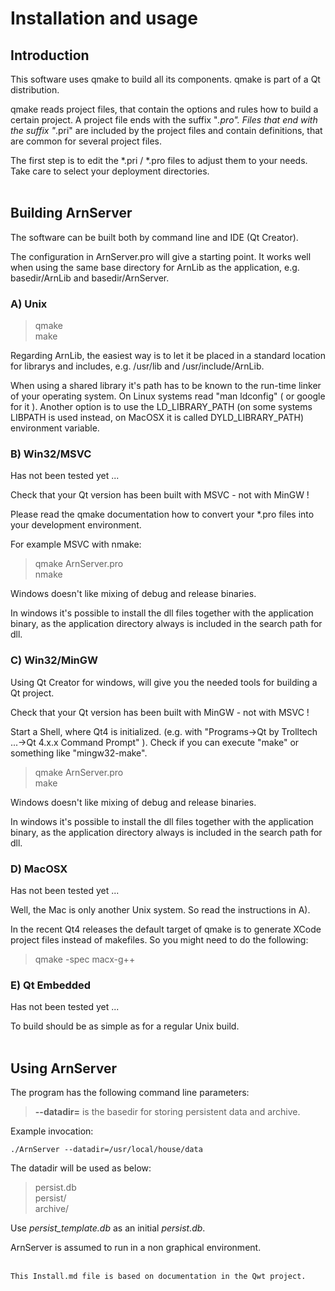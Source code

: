 Installation and usage
======================

Introduction
------------

This software uses qmake to build all its components. 
qmake is part of a Qt distribution. 

qmake reads project files, that contain the options and rules how to 
build a certain project. A project file ends with the suffix "*.pro". 
Files that end with the suffix "*.pri" are included by the project 
files and contain definitions, that are common for several project files.

The first step is to edit the *.pri / *.pro files to adjust 
them to your needs. Take care to select your deployment directories.
<Br><Br>


Building ArnServer
------------------

The software can be built both by command line and IDE (Qt Creator).

The configuration in ArnServer.pro will give a starting point. 
It works well when using the same base directory for ArnLib as the application,
e.g. basedir/ArnLib and basedir/ArnServer. 

### A) Unix 

> qmake <Br>
> make <Br>

Regarding ArnLib, the easiest way is to let it be placed in a standard location 
for librarys and includes, e.g. /usr/lib and /usr/include/ArnLib.

When using a shared library it's path has to be known to 
the run-time linker of your operating system. On Linux systems read
"man ldconfig" ( or google for it ). Another option is to use
the LD_LIBRARY_PATH (on some systems LIBPATH is used instead, on MacOSX
it is called DYLD_LIBRARY_PATH) environment variable.


### B) Win32/MSVC 

Has not been tested yet ...

Check that your Qt version has been built with MSVC - not with MinGW !

Please read the qmake documentation how to convert 
your *.pro files into your development environment.

For example MSVC with nmake:
> qmake ArnServer.pro <Br>
> nmake <Br>

Windows doesn't like mixing of debug and release binaries.

In windows it's possible to install the dll files together with the application binary,
as the application directory always is included in the search path for dll.


### C) Win32/MinGW 

Using Qt Creator for windows, will give you the needed tools for building a Qt project.

Check that your Qt version has been built with MinGW - not with MSVC !

Start a Shell, where Qt4 is initialized. (e.g. with
"Programs->Qt by Trolltech ...->Qt 4.x.x Command Prompt" ).
Check if you can execute "make" or something like "mingw32-make".

> qmake ArnServer.pro <Br>
> make <Br>

Windows doesn't like mixing of debug and release binaries.

In windows it's possible to install the dll files together with the application binary,
as the application directory always is included in the search path for dll.


### D) MacOSX

Has not been tested yet ...

Well, the Mac is only another Unix system. So read the instructions in A).

In the recent Qt4 releases the default target of qmake is to generate
XCode project files instead of makefiles. So you might need to do the
following:
> qmake -spec macx-g++


### E) Qt Embedded

Has not been tested yet ...

To build should be as simple as for a regular Unix build.
<Br><Br>


Using ArnServer
---------------

The program has the following command line parameters:

> **--datadir=** is the basedir for storing persistent data and archive. <Br>

Example invocation:

    ./ArnServer --datadir=/usr/local/house/data

The datadir will be used as below:
> persist.db <Br>
> persist/ <Br>
> archive/ <Br>

Use _persist_template.db_ as an initial _persist.db_.
 
ArnServer is assumed to run in a non graphical environment.
<Br><Br>


    This Install.md file is based on documentation in the Qwt project.
